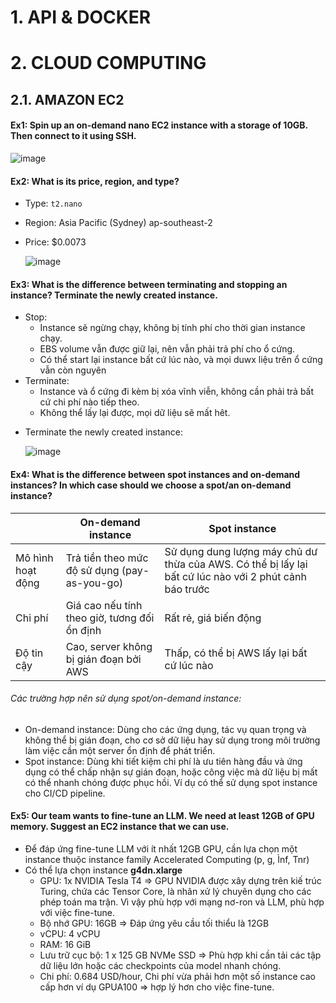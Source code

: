 # 1. API & DOCKER 

# 2. CLOUD COMPUTING 
## 2.1. AMAZON EC2

#### Ex1: Spin up an on-demand nano EC2 instance with a storage of 10GB. Then connect to it using SSH.
![image](https://github.com/user-attachments/assets/58ceec62-1df7-4fbb-ab8e-818c1a656cb5)

#### Ex2: What is its price, region, and type?
- Type: `t2.nano`
- Region: Asia Pacific (Sydney) ap-southeast-2
- Price: $0.0073
  
  ![image](https://github.com/user-attachments/assets/9627cd9e-cd70-4ff3-a0a2-294559bdda9f)

#### Ex3: What is the difference between terminating and stopping an instance? Terminate the newly created instance.
- Stop:
  + Instance sẽ ngừng chạy, không bị tính phí cho thời gian instance chạy.
  + EBS volume vẫn được giữ lại, nên vẫn phải trả phí cho ổ cứng.
  + Có thể start lại instance bất cứ lúc nào, và mọi duwx liệu trên ổ cứng vẫn còn nguyên
- Terminate:
  + Instance và ổ cứng đi kèm bị xóa vĩnh viễn, không cần phải trả bất cứ chi phí nào tiếp theo. 
  + Không thể lấy lại được, mọi dữ liệu sẽ mất hêt.

* Terminate the newly created instance:
  
  ![image](https://github.com/user-attachments/assets/2c16e581-1371-4888-b25f-70dbe911a877)

#### Ex4: What is the difference between spot instances and on-demand instances? In which case should we choose a spot/an on-demand instance?
|| On-demand instance | Spot instance |
|---|---|---|
|Mô hình hoạt động|Trả tiền theo mức độ sử dụng (pay-as-you-go)|Sử dụng dung lượng máy chủ dư thừa của AWS. Có thể bị lấy lại bất cứ lúc nào với 2 phút cảnh báo trước|
|Chi phí|Giá cao nếu tính theo giờ, tương đối ổn định|Rất rẻ, giá biến động|
|Độ tin cậy|Cao, server không bị gián đoạn bởi AWS|Thấp, có thể bị AWS lấy lại bất cứ lúc nào|

###### Các trường hợp nên sử dụng spot/on-demand instance: 
- On-demand instance: Dùng cho các ứng dụng, tác vụ quan trọng và không thể bị gián đoạn, cho cơ sở dữ liệu hay sử dụng trong môi trường làm việc cần một server ổn định để phát triển. 
- Spot instance: Dùng khi tiết kiệm chi phí là ưu tiên hàng đầu và ứng dụng có thể chấp nhận sự gián đoạn, hoặc công việc mà dữ liệu bị mất có thể nhanh chóng được phục hồi. Ví dụ có thể sử dụng spot instance cho CI/CD pipeline.

#### Ex5: Our team wants to fine-tune an LLM. We need at least 12GB of GPU memory. Suggest an EC2 instance that we can use.
- Để đáp ứng fine-tune LLM với ít nhất 12GB GPU, cần lựa chọn một instance thuộc instance family Accelerated Computing (p, g, Ìnf, Tnr)
- Có thể lựa chọn instance **g4dn.xlarge**
  + GPU: 1x NVIDIA Tesla T4 => GPU NVIDIA được xây dựng trên kiế trúc Turing, chứa các Tensor Core, là nhân xử lý chuyên dụng cho các phép toán ma trận. Vì vậy phù hợp với mạng nơ-ron và LLM, phù hợp với việc fine-tune. 
  + Bộ nhớ GPU: 16GB => Đáp ứng yêu cầu tối thiểu là 12GB 
  + vCPU: 4 vCPU
  + RAM: 16 GiB
  + Lưu trữ cục bộ: 1 x 125 GB NVMe SSD => Phù hợp khi cần tải các tập dữ liệu lớn hoặc các checkpoints của model nhanh chóng.
  + Chi phí: 0.684 USD/hour, Chi phí vừa phải hơn một số instance cao cấp hơn ví dụ GPUA100  => hợp lý hơn cho việc fine-tune. 
